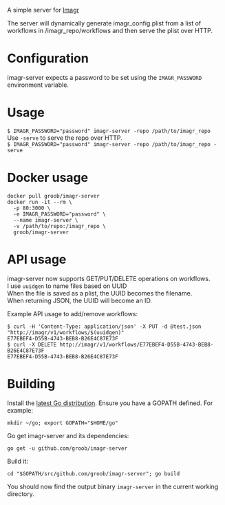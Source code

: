 A simple server for [Imagr](https://github.com/grahamgilbert/imagr)  

The server will dynamically generate imagr_config.plist from a list of workflows in /imagr_repo/workflows and then serve the plist over HTTP.  

# Configuration
imagr-server expects a password to be set using the `IMAGR_PASSWORD` environment variable.


# Usage
`$ IMAGR_PASSWORD="password" imagr-server -repo /path/to/imagr_repo`  
Use `-serve` to serve the repo over HTTP.  
`$ IMAGR_PASSWORD="password" imagr-server -repo /path/to/imagr_repo -serve`

# Docker usage
```
docker pull groob/imagr-server
docker run -it --rm \
  -p 80:3000 \
  -e IMAGR_PASSWORD="password" \
  --name imagr-server \
  -v /path/to/repo:/imagr_repo \
  groob/imagr-server
```

# API usage
imagr-server now supports GET/PUT/DELETE operations on workflows.  
I use `uuidgen` to name files based on UUID  
When the file is saved as a plist, the UUID becomes the filename.  
When returning JSON, the UUID will become an ID.  


Example API usage to add/remove workflows:

```
$ curl -H 'Content-Type: application/json' -X PUT -d @test.json "http://imagr/v1/workflows/$(uuidgen)"
E77EBEF4-D55B-4743-BEB8-B26E4C87E73F
$ curl -X DELETE http://imagr/v1/workflows/E77EBEF4-D55B-4743-BEB8-B26E4C87E73F
E77EBEF4-D55B-4743-BEB8-B26E4C87E73F
```

# Building

Install the [latest Go distribution](https://golang.org/dl).
Ensure you have a GOPATH defined. For example:

`mkdir ~/go; export GOPATH="$HOME/go"`

Go get imagr-server and its dependencies:

`go get -u github.com/groob/imagr-server`

Build it:

`cd "$GOPATH/src/github.com/groob/imagr-server"; go build`

You should now find the output binary `imagr-server` in the current working directory.
